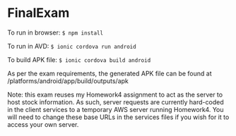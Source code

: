 # FinalExam
To run in browser: ```$ npm install```

To run in AVD: ```$ ionic cordova run android```

To build APK file: ```$ ionic cordova build android```

As per the exam requirements, the generated APK file can be found at /platforms/android/app/build/outputs/apk

Note: this exam reuses my Homework4 assignment to act as the server to host stock information. As such, server requests are currently hard-coded in the client services to a temporary AWS server running Homework4. You will need to change these base URLs in the services files if you wish for it to access your own server.

